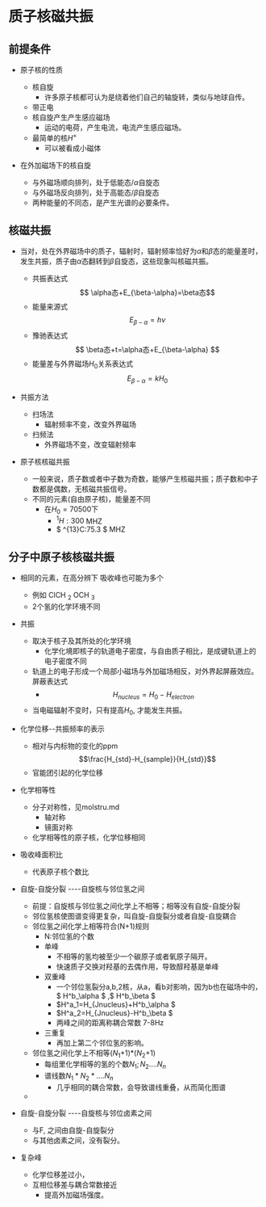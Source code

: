 # 质子核磁共振
## 前提条件
- 原子核的性质
    - 核自旋
        - 许多原子核都可认为是绕着他们自己的轴旋转，类似与地球自传。
    - 带正电
    - 核自旋产生产生感应磁场
        - 运动的电荷，产生电流，电流产生感应磁场。
    - 最简单的核$H^+$
        - 可以被看成小磁体

- 在外加磁场下的核自旋
    - 与外磁场顺向排列，处于低能态/$\alpha$自旋态
    - 与外磁场反向排列，处于高能态/$\beta$自旋态
    - 两种能量的不同态，是产生光谱的必要条件。

## 核磁共振
- 当对，处在外界磁场中的质子，辐射时，辐射频率恰好为$\alpha$和$\beta$态的能量差时，发生共振，质子由$\alpha$态翻转到$\beta$自旋态，这些现象叫核磁共振。
    - 共振表达式
        $$ \alpha态+E_{\beta-\alpha}=\beta态$$
    - 能量来源式
        $$ E_{\beta-\alpha}=h\nu $$
    - 豫驰表达式
        $$ \beta态+t=\alpha态+E_{\beta-\alpha} $$
    - 能量差与外界磁场$H_0$关系表达式
        $$ E_{\beta-\alpha}=kH_0$$
- 共振方法
    - 扫场法
        - 辐射频率不变，改变外界磁场
    - 扫频法
        - 外界磁场不变，改变辐射频率

- 原子核核磁共振
    - 一般来说，质子数或者中子数为奇数，能够产生核磁共振；质子数和中子数都是偶数，无核磁共振信号。
    - 不同的元素(自由原子核)，能量差不同
        - 在$H_0=70500$下
            - $^1H:300$ MHZ
            - $ ^{13}C:75.3 $ MHZ

## 分子中原子核核磁共振
- 相同的元素，在高分辨下 吸收峰也可能为多个
    - 例如 ClCH $_2$ OCH $_3$
    - 2个氢的化学环境不同
- 共振
    - 取决于核子及其所处的化学环境
        - 化学化境即核子的轨道电子密度，与自由质子相比，是成键轨道上的电子密度不同
    - 轨道上的电子形成一个局部小磁场与外加磁场相反，对外界起屏蔽效应。屏蔽表达式
        - $$ H_{nucleus}=H_0-H_{electron}$$
    - 当电磁辐射不变时，只有提高$H_0$, 才能发生共振。
- 化学位移--共振频率的表示
    - 相对与内标物的变化的ppm
        $$\frac{H_{std}-H_{sample}}{H_{std}}$$
    - 官能团引起的化学位移
- 化学相等性
    - 分子对称性，见molstru.md
        - 轴对称
        - 镜面对称
    - 化学相等性的原子核，化学位移相同
- 吸收峰面积比
    - 代表原子核个数比

- 自旋-自旋分裂 ----自旋核与邻位氢之间
    - 前提：自旋核与邻位氢之间化学上不相等；相等没有自旋-自旋分裂
    - 邻位氢核使图谱变得更复杂，叫自旋-自旋裂分或者自旋-自旋耦合
    - 邻位氢之间化学上相等符合(N+1)规则
        - N:邻位氢的个数
        - 单峰
            - 不相等的氢均被至少一个碳原子或者氧原子隔开。
            - 快速质子交换对羟基的去偶作用，导致醇羟基是单峰
        - 双重峰
            - 一个邻位氢裂分a,b,2核，从a，看b对影响，因为b也在磁场中的，$ H^b_\alpha $ ,$ H^b_\beta $
            - $H^a_1=H_{Jnucleus}+H^b_\alpha $
            - $H^a_2=H_{Jnucleus}-H^b_\beta $
            - 两峰之间的距离称耦合常数 7-8Hz
        - 三重复 
            - 再加上第二个邻位氢的影响。
    - 邻位氢之间化学上不相等($N_1$+1)*($N_2$+1)
        - 每组里化学相等的氢的个数${N_1;N_2....N_n}$
        - 谱线数$N_1*N_2*....N_n$
            - 几乎相同的耦合常数，会导致谱线重叠，从而简化图谱
    - 
- 自旋-自旋分裂 ----自旋核与邻位卤素之间
    - 与F, 之间由自旋-自旋裂分
    - 与其他卤素之间，没有裂分。

- 复杂峰
    - 化学位移差过小，
    - 互相位移差与耦合常数接近
        - 提高外加磁场强度。
